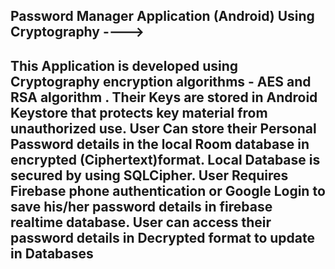 Password Manager Application (Android) Using Cryptography  ---->
-------------------------
This Application is developed using Cryptography encryption algorithms - AES and RSA algorithm .
Their Keys are stored in Android Keystore that protects key material from unauthorized use.
User Can store their Personal Password details in the local Room database in encrypted
(Ciphertext)format. Local Database is secured by using SQLCipher.
User Requires Firebase phone authentication or Google Login to save his/her password details in
firebase realtime database.
User can access their password details in Decrypted format to update in Databases
------------------------
